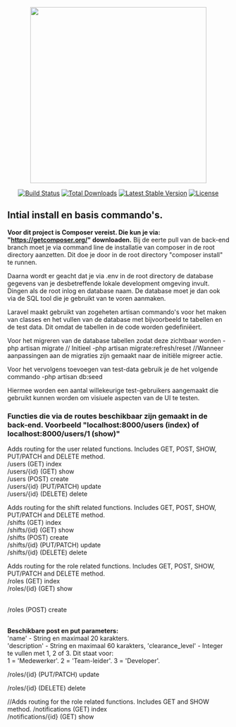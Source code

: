 <p align="center"><a href="https://laravel.com" target="_blank"><img src="https://raw.githubusercontent.com/laravel/art/master/logo-lockup/5%20SVG/2%20CMYK/1%20Full%20Color/laravel-logolockup-cmyk-red.svg" width="400"></a></p>

<p align="center">
<a href="https://travis-ci.org/laravel/framework"><img src="https://travis-ci.org/laravel/framework.svg" alt="Build Status"></a>
<a href="https://packagist.org/packages/laravel/framework"><img src="https://img.shields.io/packagist/dt/laravel/framework" alt="Total Downloads"></a>
<a href="https://packagist.org/packages/laravel/framework"><img src="https://img.shields.io/packagist/v/laravel/framework" alt="Latest Stable Version"></a>
<a href="https://packagist.org/packages/laravel/framework"><img src="https://img.shields.io/packagist/l/laravel/framework" alt="License"></a>
</p>

## Intial install en basis commando's.
<b>Voor dit project is Composer vereist. Die kun je via: "https://getcomposer.org/" downloaden.</b>
Bij de eerte pull van de back-end branch moet je via command line de installatie van composer in de root directory aanzetten.
Dit doe je door in de root directory "composer install" te runnen.

Daarna wordt er geacht dat je via .env in de root directory de database gegevens van je desbetreffende lokale development omgeving invult. Dingen als de root inlog en database naam. De database moet je dan ook via de SQL tool die je gebruikt van te voren aanmaken.

Laravel maakt gebruikt van zogeheten artisan commando's voor het maken van classes en het vullen van de database met bijvoorbeeld te tabellen en de test data. Dit omdat de tabellen in de code worden gedefiniëert.

Voor het migreren van de database tabellen zodat deze zichtbaar worden
-php artisan migrate // Initieel
-php artisan migrate:refresh/reset //Wanneer aanpassingen aan de migraties zijn gemaakt naar de initiële migreer actie.

Voor het vervolgens toevoegen van test-data gebruik je de het volgende commando
-php artisan db:seed

Hiermee worden een aantal willekeurige test-gebruikers aangemaakt die gebruikt kunnen worden om visiuele aspecten van de UI te testen.

<h3>Functies die via de routes beschikbaar zijn gemaakt in de back-end. Voorbeeld "localhost:8000/users (index) of localhost:8000/users/1 (show)"</h3>

Adds routing for the user related functions. Includes GET, POST, SHOW, PUT/PATCH and DELETE method. <br>
 /users (GET) index <br>
 /users/{id} (GET) show <br>
 /users (POST) create <br>
 /users/{id} (PUT/PATCH) update <br>
 /users/{id} (DELETE) delete <br>
 

Adds routing for the shift related functions. Includes GET, POST, SHOW, PUT/PATCH and DELETE method. <br>
 /shifts (GET) index <br>
 /shifts/{id} (GET) show <br>
 /shifts (POST) create <br>
 /shifts/{id} (PUT/PATCH) update <br>
 /shifts/{id} (DELETE) delete <br>


Adds routing for the role related functions. Includes GET, POST, SHOW, PUT/PATCH and DELETE method. <br>
 /roles (GET) index <br>
 /roles/{id} (GET) show <br><br>
 
 /roles (POST) create <br><br>
 
 <b>Beschikbare post en put parameters:</b><br>
 'name' - String en maximaal 20 karakters. <br>
 'description' - String en maximaal 60 karakters,
 'clearance_level' - Integer te vullen met 1, 2 of 3. Dit staat voor: <br>
  1 = 'Medewerker'.
  2 = 'Team-leider'.
  3 = 'Developer'.
            
 /roles/{id} (PUT/PATCH) update <br>
 
 /roles/{id} (DELETE) delete <br>

//Adds routing for the role related functions. Includes GET and SHOW method.
 /notifications (GET) index <br>
 /notifications/{id} (GET) show <br>
